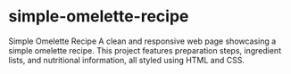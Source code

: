 # simple-omelette-recipe
Simple Omelette Recipe  A clean and responsive web page showcasing a simple omelette recipe. This project features preparation steps, ingredient lists, and nutritional information, all styled using HTML and CSS.
